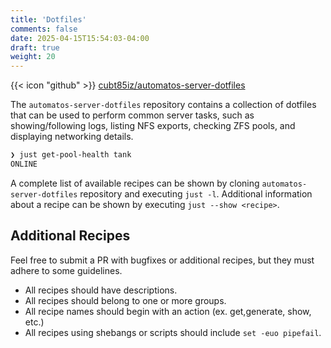 ```yaml
---
title: 'Dotfiles'
comments: false
date: 2025-04-15T15:54:03-04:00
draft: true
weight: 20
---
```

{{< icon "github" >}} [cubt85iz/automatos-server-dotfiles](https://github.com/cubt85iz/automatos-server-dotfiles)

The `automatos-server-dotfiles` repository contains a collection of dotfiles that can be used to perform common server tasks, such as showing/following logs, listing NFS exports, checking ZFS pools, and displaying networking details.

```bash
❯ just get-pool-health tank
ONLINE
```

A complete list of available recipes can be shown by cloning `automatos-server-dotfiles` repository and executing `just -l`. Additional information about a recipe can be shown by executing `just --show <recipe>`.

## Additional Recipes

Feel free to submit a PR with bugfixes or additional recipes, but they must adhere to some guidelines.

- All recipes should have descriptions.
- All recipes should belong to one or more groups.
- All recipe names should begin with an action (ex. get,generate, show, etc.)
- All recipes using shebangs or scripts should include `set -euo pipefail`.
